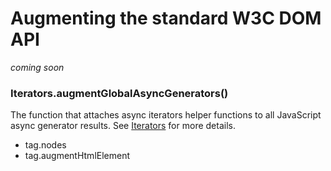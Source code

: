 # Augmenting the standard W3C DOM API

_coming soon_

### Iterators.augmentGlobalAsyncGenerators()
The function that attaches async iterators helper functions to all JavaScript async generator results. See [Iterators](./iterators.md) for more details.


- tag.nodes
- tag.augmentHtmlElement

